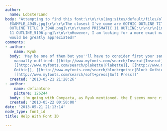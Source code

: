 ```yaml
---
author:
  name: LobsterLand
body: "Attempting to find this font:\r\n\r\n[img:sites/default/files/old-images/FONT
  EXAMPLE_4945.jpg]\r\n\r\nThe closest I've come are GOTHIC OUTLINE TITLE D:\r\n\r\n[img:sites/default/files/old-images/GOTHIC
  OUTLINE TITLE D_3948.png]\r\n\r\nand PRISMATIC 11 OUTLINE:\r\n\r\n[img:sites/default/files/old-images/PRISMATIC
  11 OUTLINE_5196.png]\r\n\r\nHowever, I am looking for a more exact match. Any help
  would be greatly appreciated!"
comments:
- author:
    name: Ryuk
  body: 'May be one of them but you''ll have to consider first your sample has been
    manually outlined: [[http://www.myfonts.com/search/Inserat|Inserat]], [[http://www.myfonts.com/search/Compacta|Compacta]],
    [[http://www.myfonts.com/search/plakette|Plakette]], [[http://www.myfonts.com/search/press+gothic|Press
    Gothic]], [[http://www.myfonts.com/search/block+gothic|Block Gothic]], [[http://www.myfonts.com/search/ticketbook|Ticketbook]],
    [[http://www.myfonts.com/search/soft+press|Soft Press]]'
  created: '2013-05-21 21:28:26'
- author:
    name: defiantone
    picture: 126244
  body: i'm going with Compacta, as Ryuk mentioned. the E seems more right there.
  created: '2013-05-22 00:50:00'
date: '2013-05-21 21:13:14'
node_type: font_id
title: Help With Font ID

---
```

